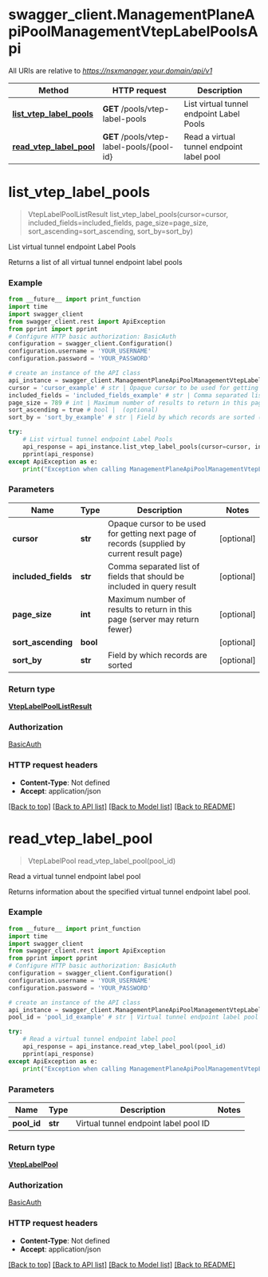 # swagger_client.ManagementPlaneApiPoolManagementVtepLabelPoolsApi

All URIs are relative to *https://nsxmanager.your.domain/api/v1*

Method | HTTP request | Description
------------- | ------------- | -------------
[**list_vtep_label_pools**](ManagementPlaneApiPoolManagementVtepLabelPoolsApi.md#list_vtep_label_pools) | **GET** /pools/vtep-label-pools | List virtual tunnel endpoint Label Pools
[**read_vtep_label_pool**](ManagementPlaneApiPoolManagementVtepLabelPoolsApi.md#read_vtep_label_pool) | **GET** /pools/vtep-label-pools/{pool-id} | Read a virtual tunnel endpoint label pool

# **list_vtep_label_pools**
> VtepLabelPoolListResult list_vtep_label_pools(cursor=cursor, included_fields=included_fields, page_size=page_size, sort_ascending=sort_ascending, sort_by=sort_by)

List virtual tunnel endpoint Label Pools

Returns a list of all virtual tunnel endpoint label pools 

### Example
```python
from __future__ import print_function
import time
import swagger_client
from swagger_client.rest import ApiException
from pprint import pprint
# Configure HTTP basic authorization: BasicAuth
configuration = swagger_client.Configuration()
configuration.username = 'YOUR_USERNAME'
configuration.password = 'YOUR_PASSWORD'

# create an instance of the API class
api_instance = swagger_client.ManagementPlaneApiPoolManagementVtepLabelPoolsApi(swagger_client.ApiClient(configuration))
cursor = 'cursor_example' # str | Opaque cursor to be used for getting next page of records (supplied by current result page) (optional)
included_fields = 'included_fields_example' # str | Comma separated list of fields that should be included in query result (optional)
page_size = 789 # int | Maximum number of results to return in this page (server may return fewer) (optional)
sort_ascending = true # bool |  (optional)
sort_by = 'sort_by_example' # str | Field by which records are sorted (optional)

try:
    # List virtual tunnel endpoint Label Pools
    api_response = api_instance.list_vtep_label_pools(cursor=cursor, included_fields=included_fields, page_size=page_size, sort_ascending=sort_ascending, sort_by=sort_by)
    pprint(api_response)
except ApiException as e:
    print("Exception when calling ManagementPlaneApiPoolManagementVtepLabelPoolsApi->list_vtep_label_pools: %s\n" % e)
```

### Parameters

Name | Type | Description  | Notes
------------- | ------------- | ------------- | -------------
 **cursor** | **str**| Opaque cursor to be used for getting next page of records (supplied by current result page) | [optional] 
 **included_fields** | **str**| Comma separated list of fields that should be included in query result | [optional] 
 **page_size** | **int**| Maximum number of results to return in this page (server may return fewer) | [optional] 
 **sort_ascending** | **bool**|  | [optional] 
 **sort_by** | **str**| Field by which records are sorted | [optional] 

### Return type

[**VtepLabelPoolListResult**](VtepLabelPoolListResult.md)

### Authorization

[BasicAuth](../README.md#BasicAuth)

### HTTP request headers

 - **Content-Type**: Not defined
 - **Accept**: application/json

[[Back to top]](#) [[Back to API list]](../README.md#documentation-for-api-endpoints) [[Back to Model list]](../README.md#documentation-for-models) [[Back to README]](../README.md)

# **read_vtep_label_pool**
> VtepLabelPool read_vtep_label_pool(pool_id)

Read a virtual tunnel endpoint label pool

Returns information about the specified virtual tunnel endpoint label pool. 

### Example
```python
from __future__ import print_function
import time
import swagger_client
from swagger_client.rest import ApiException
from pprint import pprint
# Configure HTTP basic authorization: BasicAuth
configuration = swagger_client.Configuration()
configuration.username = 'YOUR_USERNAME'
configuration.password = 'YOUR_PASSWORD'

# create an instance of the API class
api_instance = swagger_client.ManagementPlaneApiPoolManagementVtepLabelPoolsApi(swagger_client.ApiClient(configuration))
pool_id = 'pool_id_example' # str | Virtual tunnel endpoint label pool ID

try:
    # Read a virtual tunnel endpoint label pool
    api_response = api_instance.read_vtep_label_pool(pool_id)
    pprint(api_response)
except ApiException as e:
    print("Exception when calling ManagementPlaneApiPoolManagementVtepLabelPoolsApi->read_vtep_label_pool: %s\n" % e)
```

### Parameters

Name | Type | Description  | Notes
------------- | ------------- | ------------- | -------------
 **pool_id** | **str**| Virtual tunnel endpoint label pool ID | 

### Return type

[**VtepLabelPool**](VtepLabelPool.md)

### Authorization

[BasicAuth](../README.md#BasicAuth)

### HTTP request headers

 - **Content-Type**: Not defined
 - **Accept**: application/json

[[Back to top]](#) [[Back to API list]](../README.md#documentation-for-api-endpoints) [[Back to Model list]](../README.md#documentation-for-models) [[Back to README]](../README.md)

